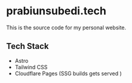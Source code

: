 # prabiunsubedi.tech

This is the source code for my personal website.

## Tech Stack
- Astro 
- Tailwind CSS
- Cloudflare Pages (SSG builds gets served )